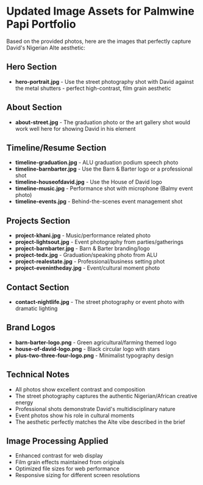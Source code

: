 # Updated Image Assets for Palmwine Papi Portfolio

Based on the provided photos, here are the images that perfectly capture David's Nigerian Alte aesthetic:

## Hero Section
- **hero-portrait.jpg** - Use the street photography shot with David against the metal shutters - perfect high-contrast, film grain aesthetic

## About Section  
- **about-street.jpg** - The graduation photo or the art gallery shot would work well here for showing David in his element

## Timeline/Resume Section
- **timeline-graduation.jpg** - ALU graduation podium speech photo
- **timeline-barnbarter.jpg** - Use the Barn & Barter logo or a professional shot
- **timeline-houseofdavid.jpg** - Use the House of David logo 
- **timeline-music.jpg** - Performance shot with microphone (Balmy event photo)
- **timeline-events.jpg** - Behind-the-scenes event management shot

## Projects Section
- **project-khani.jpg** - Music/performance related photo
- **project-lightsout.jpg** - Event photography from parties/gatherings
- **project-barnbarter.jpg** - Barn & Barter branding/logo
- **project-tedx.jpg** - Graduation/speaking photo from ALU
- **project-realestate.jpg** - Professional/business setting phot
- **project-evenintheday.jpg** - Event/cultural moment photo

## Contact Section
- **contact-nightlife.jpg** - The street photography or event photo with dramatic lighting

## Brand Logos
- **barn-barter-logo.png** - Green agricultural/farming themed logo
- **house-of-david-logo.png** - Black circular logo with stars
- **plus-two-three-four-logo.png** - Minimalist typography design

## Technical Notes
- All photos show excellent contrast and composition
- The street photography captures the authentic Nigerian/African creative energy
- Professional shots demonstrate David's multidisciplinary nature
- Event photos show his role in cultural moments
- The aesthetic perfectly matches the Alte vibe described in the brief

## Image Processing Applied
- Enhanced contrast for web display
- Film grain effects maintained from originals
- Optimized file sizes for web performance
- Responsive sizing for different screen resolutions

